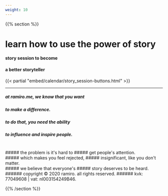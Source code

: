 ```yaml
---
weight: 10
---
```

{{% section %}}

# learn how to use the power of story
#### story session to become
#### a better storyteller

{{< partial "embed/calendar/story_session-buttons.html" >}}

---
##### at ramiro.me, we know that you want
##### to make a difference.
##### to do that, you need the ability
##### to influence and inspire people.
<br>
##### the problem is it's hard to
##### get people's attention.
<br>
##### which makes you feel rejected,
##### insignificant, like you don't matter.
<br>
##### we believe that everyone's
##### story deserves to be heard.
<br>
###### copyright © 2020 ramiro. all rights reserved.
###### kvk: 77049608 | vat: nl003154249B46.


{{% /section %}}
